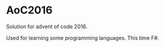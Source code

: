 # AoC2016

Solution for advent of code 2016.

Used for learning some programming languages. This time F#.
